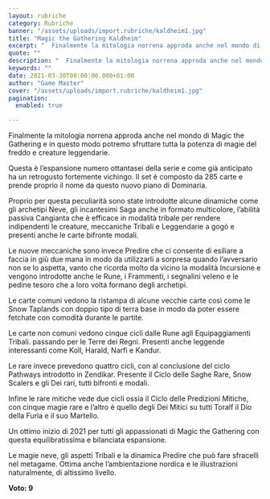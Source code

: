 ```yaml
---
layout: rubriche
category: Rubriche
banner: "/assets/uploads/import.rubriche/kaldheim1.jpg"
title: "Magic the Gathering Kaldheim"
excerpt: "  Finalmente la mitologia norrena approda anche nel mondo di Magic the Gathering e in questo modo potremo sfruttare tutta la potenza di magie del freddo e creature leggendarie. Questa è l’espansione numero ottantasei della serie e come già anticipato ha un  retrogusto fortemente vichingo. Il set è composto da 285 carte e prende proprio [&hellip"
quote: ""
description: "  Finalmente la mitologia norrena approda anche nel mondo di Magic the Gathering e in questo modo potremo sfruttare tutta la potenza di magie del freddo e creature leggendarie. Questa è l’espansione numero ottantasei della serie e come già anticipato ha un  retrogusto fortemente vichingo. Il set è composto da 285 carte e prende proprio [&hellip"
keywords: ""
date: 2021-03-30T00:00:00.000+01:00
author: "Game Master"
cover: "/assets/uploads/import.rubriche/kaldheim1.jpg"
pagination:
  enabled: true

---
```


Finalmente la mitologia norrena approda anche nel mondo di Magic the Gathering e in questo modo potremo sfruttare tutta la potenza di magie del freddo e creature leggendarie.

Questa è l’espansione numero ottantasei della serie e come già anticipato ha un retrogusto fortemente vichingo. Il set è composto da 285 carte e prende proprio il nome da questo nuovo piano di Dominaria.

Proprio per questa peculiarità sono state introdotte alcune dinamiche come gli archetipi Neve, gli incantesimi Saga anche in formato multicolore, l’abilità passiva Cangianta che è efficace in modalità tribale per rendere indipendenti le creature, meccaniche Tribali e Leggendarie a gogò e presenti anche le carte bifronte modali.

Le nuove meccaniche sono invece Predire che ci consente di esiliare a faccia in giù due mana in modo da utilizzarli a sorpresa quando l’avversario non se lo aspetta, vanto che ricorda molto da vicino la modalità Incursione e vengono introdotte anche le Rune, i Frammenti, i segnalini veleno e le pedine tesoro che a loro volta formano degli archetipi.

Le carte comuni vedono la ristampa di alcune vecchie carte così come le Snow Taplands con doppio tipo di terra base in modo da poter essere fetchate con comodità durante le partite.

Le carte non comuni vedono cinque cicli dalle Rune agli Equipaggiamenti Tribali. passando per le Terre dei Regni. Presenti anche leggende interessanti come Koll, Harald, Narfi e Kandur.

Le rare invece prevedono quattro cicli, con al conclusione del ciclo Pathways introdotto in Zendikar. Presente il Ciclo delle Saghe Rare, Snow Scalers e gli Dei rari, tutti bifronti e modali.

Infine le rare mitiche vede due cicli ossia il Ciclo delle Predizioni Mitiche, con cinque magie rare e l’altro è quello degli Dei Mitici su tutti Toralf il Dio della Furia e il suo Martello.

Un ottimo inizio di 2021 per tutti gli appassionati di Magic the Gathering con questa equilibratissima e bilanciata espansione.

Le magie neve, gli aspetti Tribali e la dinamica Predire che può fare sfracelli nel metagame. Ottima anche l’ambientazione nordica e le illustrazioni naturalmente, di altissimo livello.

**Voto: 9** 